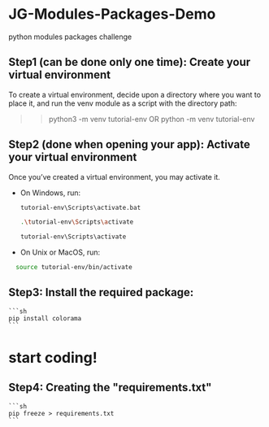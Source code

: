 # JG-Modules-Packages-Demo

python modules packages challenge

## Step1 (can be done only one time): Create your virtual environment

To create a virtual environment, decide upon a directory where you want to place it,
and run the venv module as a script with the directory path:

> > python3 -m venv tutorial-env
> > OR
> > python -m venv tutorial-env

## Step2 (done when opening your app): Activate your virtual environment

Once you’ve created a virtual environment, you may activate it.

- On Windows, run:
  ```sh
  tutorial-env\Scripts\activate.bat
  ```
  ```sh
  .\tutorial-env\Scripts\activate
  ```
  ```sh
  tutorial-env\Scripts\activate
  ```
- On Unix or MacOS, run:

```sh
  source tutorial-env/bin/activate
```

## Step3: Install the required package:

    ```sh
    pip install colorama
    ```

# start coding!

## Step4: Creating the "requirements.txt"

    ```sh
    pip freeze > requirements.txt
    ```
